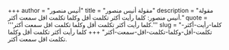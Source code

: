 +++
author = "أنيس منصور"
title = "مقولة أنيس منصور"
description = "مقولة أنيس منصور: كلما رأيت أكثر تكلمت أقل وكلما تكلمت اقل سمعت أكثر."
quote = '''كلما رأيت أكثر تكلمت أقل وكلما تكلمت اقل سمعت أكثر.'''
slug = "كلما-رأيت-أكثر-تكلمت-أقل-وكلما-تكلمت-اقل-سمعت-أكثر"
+++
كلما رأيت أكثر تكلمت أقل وكلما تكلمت اقل سمعت أكثر.
